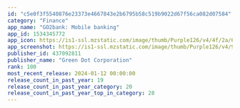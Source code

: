 ```yaml
---
id: "c5e0f3f5540876e23373e4667843e2b6795b58c519b9022d67f56ca082d07584"
category: "Finance"
app_name: "GO2bank: Mobile banking"
app_id: 1534345772
app_icon: https://is1-ssl.mzstatic.com/image/thumb/Purple126/v4/4f/2a/66/4f2a6653-671b-4ff4-a405-4a3d579de4bd/AppIcon-1x_U007emarketing-0-7-0-85-220-0.png/1024x1024bb.png
app_screenshot: https://is1-ssl.mzstatic.com/image/thumb/Purple126/v4/95/6c/2c/956c2ce7-448f-d630-c2d9-8b7c9d0b1505/284d36a7-5457-496d-968f-4f8a65c132d7_GOB-123_iOS_6.5_Screen_1.jpg/1242x2688bb.png
publisher_id: 437092811
publisher_name: "Green Dot Corporation"
rank: 100
most_recent_release: 2024-01-12 00:00:00
release_count_in_past_year: 19
release_count_in_past_year_category: 20
release_count_in_past_year_top_in_category: 28
---
```

